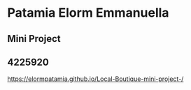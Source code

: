 # Patamia Elorm Emmanuella
## Mini Project
## 4225920
https://elormpatamia.github.io/Local-Boutique-mini-project-/
